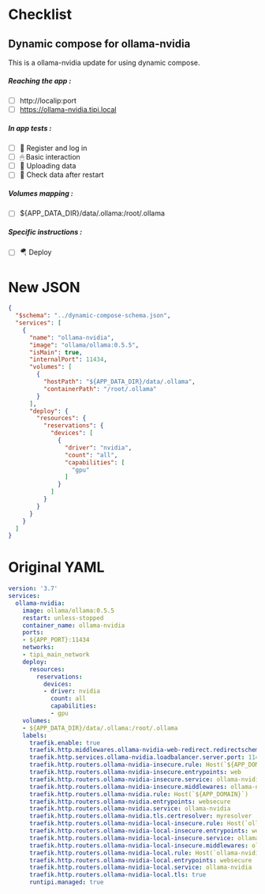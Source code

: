 # Checklist
## Dynamic compose for ollama-nvidia
This is a ollama-nvidia update for using dynamic compose.
##### Reaching the app :
- [ ] http://localip:port
- [ ] https://ollama-nvidia.tipi.local
##### In app tests :
- [ ] 📝 Register and log in
- [ ] 🖱 Basic interaction
- [ ] 🌆 Uploading data
- [ ] 🔄 Check data after restart
##### Volumes mapping :
- [ ] ${APP_DATA_DIR}/data/.ollama:/root/.ollama
##### Specific instructions :
- [ ] 🪂 Deploy

# New JSON
```json
{
  "$schema": "../dynamic-compose-schema.json",
  "services": [
    {
      "name": "ollama-nvidia",
      "image": "ollama/ollama:0.5.5",
      "isMain": true,
      "internalPort": 11434,
      "volumes": [
        {
          "hostPath": "${APP_DATA_DIR}/data/.ollama",
          "containerPath": "/root/.ollama"
        }
      ],
      "deploy": {
        "resources": {
          "reservations": {
            "devices": [
              {
                "driver": "nvidia",
                "count": "all",
                "capabilities": [
                  "gpu"
                ]
              }
            ]
          }
        }
      }
    }
  ]
} 
```
# Original YAML
```yaml
version: '3.7'
services:
  ollama-nvidia:
    image: ollama/ollama:0.5.5
    restart: unless-stopped
    container_name: ollama-nvidia
    ports:
    - ${APP_PORT}:11434
    networks:
    - tipi_main_network
    deploy:
      resources:
        reservations:
          devices:
          - driver: nvidia
            count: all
            capabilities:
            - gpu
    volumes:
    - ${APP_DATA_DIR}/data/.ollama:/root/.ollama
    labels:
      traefik.enable: true
      traefik.http.middlewares.ollama-nvidia-web-redirect.redirectscheme.scheme: https
      traefik.http.services.ollama-nvidia.loadbalancer.server.port: 11434
      traefik.http.routers.ollama-nvidia-insecure.rule: Host(`${APP_DOMAIN}`)
      traefik.http.routers.ollama-nvidia-insecure.entrypoints: web
      traefik.http.routers.ollama-nvidia-insecure.service: ollama-nvidia
      traefik.http.routers.ollama-nvidia-insecure.middlewares: ollama-nvidia-web-redirect
      traefik.http.routers.ollama-nvidia.rule: Host(`${APP_DOMAIN}`)
      traefik.http.routers.ollama-nvidia.entrypoints: websecure
      traefik.http.routers.ollama-nvidia.service: ollama-nvidia
      traefik.http.routers.ollama-nvidia.tls.certresolver: myresolver
      traefik.http.routers.ollama-nvidia-local-insecure.rule: Host(`ollama-nvidia.${LOCAL_DOMAIN}`)
      traefik.http.routers.ollama-nvidia-local-insecure.entrypoints: web
      traefik.http.routers.ollama-nvidia-local-insecure.service: ollama-nvidia
      traefik.http.routers.ollama-nvidia-local-insecure.middlewares: ollama-nvidia-web-redirect
      traefik.http.routers.ollama-nvidia-local.rule: Host(`ollama-nvidia.${LOCAL_DOMAIN}`)
      traefik.http.routers.ollama-nvidia-local.entrypoints: websecure
      traefik.http.routers.ollama-nvidia-local.service: ollama-nvidia
      traefik.http.routers.ollama-nvidia-local.tls: true
      runtipi.managed: true
 
```
